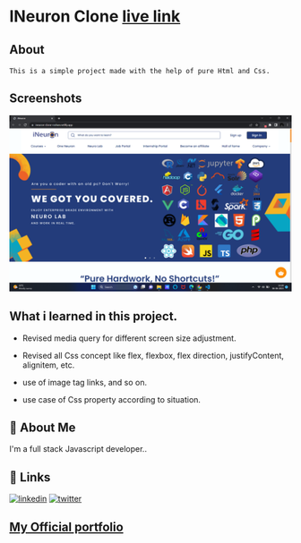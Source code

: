 
# INeuron Clone [live link](https://ineuron-clone-roshan.netlify.app/)

## About 
    This is a simple project made with the help of pure Html and Css.

## Screenshots

![App Screenshot](./screenshot/Screenshot%20(50).png)


## What i learned in this project.
- Revised media query for different screen size adjustment.
- Revised all Css concept like  flex, flexbox, flex direction, justifyContent, alignitem, etc.

- use of image tag links, and so on.
- use case of  Css property according to situation.



## 🚀 About Me
I'm a full stack Javascript developer..


## 🔗 Links

[![linkedin](https://img.shields.io/badge/linkedin-0A66C2?style=for-the-badge&logo=linkedin&logoColor=white)](https://www.linkedin.com/in/roshan-guragain-guragain-747aa4245/)
[![twitter](https://img.shields.io/badge/twitter-1DA1F2?style=for-the-badge&logo=twitter&logoColor=white)](https://twitter.com/RoshanGuragain3)


##  [My Official portfolio](https://portfolio-roshan.netlify.app/)




